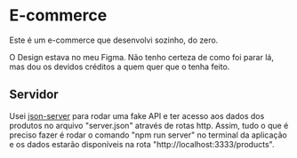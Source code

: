 # E-commerce

Este é um e-commerce que desenvolvi sozinho, do zero.

O Design estava no meu Figma. Não tenho certeza de como foi parar lá, mas dou os devidos créditos a quem quer que o tenha feito.

## Servidor

Usei [json-server](https://github.com/typicode/json-server) para rodar uma fake API e ter acesso aos dados dos produtos no arquivo "server.json" através de rotas http.
Assim, tudo o que é preciso fazer é rodar o comando "npm run server" no terminal da aplicação e os dados estarão disponíveis
na rota "http://localhost:3333/products".
